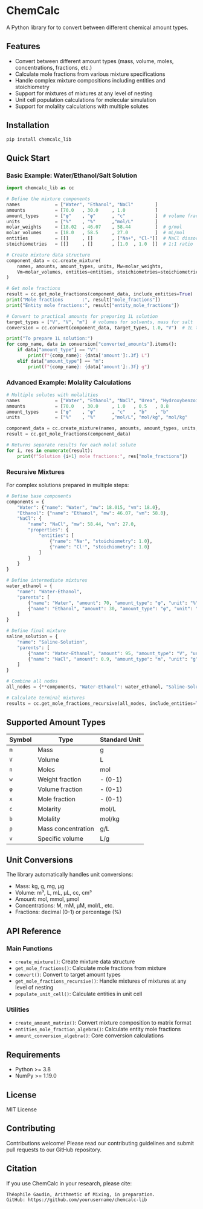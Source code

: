# ChemCalc

A Python library for to convert between different chemical amount types.

## Features

- Convert between different amount types (mass, volume, moles, concentrations, fractions, etc.)
- Calculate mole fractions from various mixture specifications  
- Handle complex mixture compositions including entities and stoichiometry
- Support for mixtures of mixtures at any level of nesting
- Unit cell population calculations for molecular simulation
- Support for molality calculations with multiple solutes

## Installation

```bash
pip install chemcalc_lib
```

## Quick Start

### Basic Example: Water/Ethanol/Salt Solution

```python
import chemcalc_lib as cc

# Define the mixture components
names             = ["Water", "Ethanol", "NaCl"        ]
amounts           = [70.0   , 30.0     , 1.0           ]
amount_types      = ["φ"    , "φ"      , "c"           ]  # volume fractions and molarity
units             = ["%"    , "%"      ,"mol/L"        ]
molar_weights     = [18.02  , 46.07    , 58.44         ]  # g/mol
molar_volumes     = [18.0   , 58.5     , 27.0          ]  # mL/mol
entities          = [[]     , []       , ["Na+", "Cl-"]]  # NaCl dissociates            
stoichiometries   = [[]     , []       , [1.0  , 1.0  ]]  # 1:1 ratio

# Create mixture data structure
component_data = cc.create_mixture(
    names, amounts, amount_types, units, Mw=molar_weights, 
    Vm=molar_volumes, entities=entities, stoichiometries=stoichiometries
)

# Get mole fractions
result = cc.get_mole_fractions(component_data, include_entities=True)
print("Mole fractions       :", result["mole_fractions"])
print("Entity mole fractions:", result["entity_mole_fractions"])

# Convert to practical amounts for preparing 1L solution
target_types = ["V", "V", "m"]  # volumes for solvents, mass for salt
conversion = cc.convert(component_data, target_types, 1.0, "V")  # 1L total

print("To prepare 1L solution:")
for comp_name, data in conversion["converted_amounts"].items():
    if data["amount_type"] == "V":
        print(f"{comp_name}: {data['amount']:.3f} L")
    elif data["amount_type"] == "m":
        print(f"{comp_name}: {data['amount']:.3f} g")
```

### Advanced Example: Molality Calculations

```python
# Multiple solutes with molalities
names             = ["Water", "Ethanol", "NaCl", "Urea", "Hydroxybenzoic acid"]
amounts           = [70.0   , 30.0     , 1.0   , 0.5   , 0.8                  ]
amount_types      = ["φ"    , "φ"      , "c"   , "b"   , "b"                  ]  # b = molality
units             = ["%"    , "%"      ,"mol/L", "mol/kg", "mol/kg"           ]

component_data = cc.create_mixture(names, amounts, amount_types, units, ...)
result = cc.get_mole_fractions(component_data)

# Returns separate results for each molal solute
for i, res in enumerate(result):
    print(f"Solution {i+1} mole fractions:", res["mole_fractions"])
```

### Recursive Mixtures

For complex solutions prepared in multiple steps:

```python
# Define base components
components = {
    "Water": {"name": "Water", "mw": 18.015, "vm": 18.0},
    "Ethanol": {"name": "Ethanol", "mw": 46.07, "vm": 58.0},
    "NaCl": {
        "name": "NaCl", "mw": 58.44, "vm": 27.0,
        "properties": {
            "entities": [
                {"name": "Na⁺", "stoichiometry": 1.0},
                {"name": "Cl⁻", "stoichiometry": 1.0}
            ]
        }
    }
}

# Define intermediate mixtures
water_ethanol = {
    "name": "Water-Ethanol", 
    "parents": [
        {"name": "Water", "amount": 70, "amount_type": "φ", "unit": "%"},
        {"name": "Ethanol", "amount": 30, "amount_type": "φ", "unit": "%"}
    ]
}

# Define final mixture
saline_solution = {
    "name": "Saline-Solution",
    "parents": [
        {"name": "Water-Ethanol", "amount": 95, "amount_type": "V", "unit": "mL"},
        {"name": "NaCl", "amount": 0.9, "amount_type": "m", "unit": "g"}
    ]
}

# Combine all nodes
all_nodes = {**components, "Water-Ethanol": water_ethanol, "Saline-Solution": saline_solution}

# Calculate terminal mixtures
results = cc.get_mole_fractions_recursive(all_nodes, include_entities=True)
```

## Supported Amount Types

| Symbol | Type | Standard Unit |
|--------|------|---------------|
| `m` | Mass | g |
| `V` | Volume | L |
| `n` | Moles | mol |
| `w` | Weight fraction | - (0-1) |
| `φ` | Volume fraction | - (0-1) |  
| `x` | Mole fraction | - (0-1) |
| `c` | Molarity | mol/L |
| `b` | Molality | mol/kg |
| `ρ` | Mass concentration | g/L |
| `v` | Specific volume | L/g |

## Unit Conversions

The library automatically handles unit conversions:
- Mass: kg, g, mg, μg
- Volume: m³, L, mL, μL, cc, cm³  
- Amount: mol, mmol, μmol
- Concentrations: M, mM, μM, mol/L, etc.
- Fractions: decimal (0-1) or percentage (%)

## API Reference

### Main Functions

- `create_mixture()`: Create mixture data structure
- `get_mole_fractions()`: Calculate mole fractions from mixture
- `convert()`: Convert to target amount types
- `get_mole_fractions_recursive()`: Handle mixtures of mixtures at any level of nesting
- `populate_unit_cell()`: Calculate entities in unit cell

### Utilities

- `create_amount_matrix()`: Convert mixture composition to matrix format
- `entities_mole_fraction_algebra()`: Calculate entity mole fractions  
- `amount_conversion_algebra()`: Core conversion calculations

## Requirements

- Python >= 3.8
- NumPy >= 1.19.0

## License

MIT License

## Contributing

Contributions welcome! Please read our contributing guidelines and submit pull requests to our GitHub repository.

## Citation

If you use ChemCalc in your research, please cite:

```
Théophile Gaudin, Arithmetic of Mixing, in preparation.
GitHub: https://github.com/yourusername/chemcalc-lib
```
